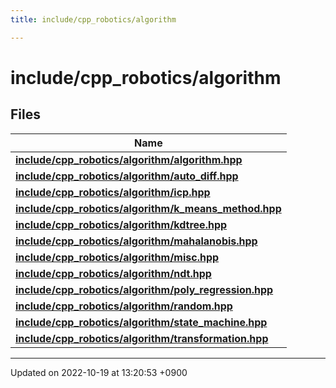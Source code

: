 ```yaml
---
title: include/cpp_robotics/algorithm

---
```


# include/cpp_robotics/algorithm



## Files

| Name           |
| -------------- |
| **[include/cpp_robotics/algorithm/algorithm.hpp](/cpp_robotics/doxybook/Files/algorithm_8hpp/#file-algorithm.hpp)**  |
| **[include/cpp_robotics/algorithm/auto_diff.hpp](/cpp_robotics/doxybook/Files/auto__diff_8hpp/#file-auto-diff.hpp)**  |
| **[include/cpp_robotics/algorithm/icp.hpp](/cpp_robotics/doxybook/Files/icp_8hpp/#file-icp.hpp)**  |
| **[include/cpp_robotics/algorithm/k_means_method.hpp](/cpp_robotics/doxybook/Files/k__means__method_8hpp/#file-k-means-method.hpp)**  |
| **[include/cpp_robotics/algorithm/kdtree.hpp](/cpp_robotics/doxybook/Files/kdtree_8hpp/#file-kdtree.hpp)**  |
| **[include/cpp_robotics/algorithm/mahalanobis.hpp](/cpp_robotics/doxybook/Files/mahalanobis_8hpp/#file-mahalanobis.hpp)**  |
| **[include/cpp_robotics/algorithm/misc.hpp](/cpp_robotics/doxybook/Files/misc_8hpp/#file-misc.hpp)**  |
| **[include/cpp_robotics/algorithm/ndt.hpp](/cpp_robotics/doxybook/Files/ndt_8hpp/#file-ndt.hpp)**  |
| **[include/cpp_robotics/algorithm/poly_regression.hpp](/cpp_robotics/doxybook/Files/poly__regression_8hpp/#file-poly-regression.hpp)**  |
| **[include/cpp_robotics/algorithm/random.hpp](/cpp_robotics/doxybook/Files/random_8hpp/#file-random.hpp)**  |
| **[include/cpp_robotics/algorithm/state_machine.hpp](/cpp_robotics/doxybook/Files/state__machine_8hpp/#file-state-machine.hpp)**  |
| **[include/cpp_robotics/algorithm/transformation.hpp](/cpp_robotics/doxybook/Files/transformation_8hpp/#file-transformation.hpp)**  |






-------------------------------

Updated on 2022-10-19 at 13:20:53 +0900
